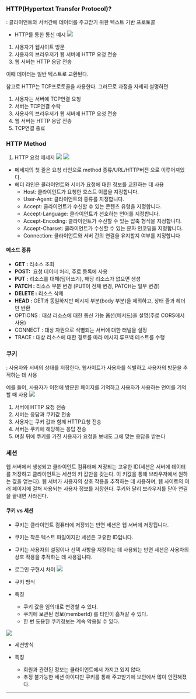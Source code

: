 ### HTTP(Hypertext Transfer Protocol)?
: 클라이언트와 서버간에 데이터를 주고받기 위한 텍스트 기반 프로토콜

- HTTP를 통한 통신 예시
![](https://i.imgur.com/mdXpOKN.png)

1.  사용자가 웹사이트 방문
2. 사용자의 브라우저가 웹 서버에 HTTP 요청 전송
3. 웹 서버는 HTTP 응답 전송

이때 데이터는 일반 텍스트로 교환된다.

참고로 HTTP는 TCP프로토콜을 사용한다. 그러므로 과정을 자세히 설명하면
1. 사용자는 서버에 TCP연결 요청
2. 서버는 TCP연결 수락
3. 사용자의 브라우저가 웹 서버에 HTTP 요청 전송
4. 웹 서버는 HTTP 응답 전송
5. TCP연결 종료


### HTTP Method
1. HTTP 요청 메세지 
![](https://i.imgur.com/MSQAzpH.png)
![](https://i.imgur.com/e9Bf747.png)

- 메세지의 첫 줄은 요청 라인으로 method 종류/URL/HTTP버전 으로 이루어져있다.
- 헤더 라인은 클라이언트와 서버가 요청에 대한 정보를 교환하는 데 사용
	-   Host: 클라이언트가 요청한 호스트 이름을 지정합니다.
	-   User-Agent: 클라이언트의 종류를 지정합니다.
	-   Accept: 클라이언트가 수신할 수 있는 콘텐츠 유형을 지정합니다.
	-   Accept-Language: 클라이언트가 선호하는 언어를 지정합니다.
	-   Accept-Encoding: 클라이언트가 수신할 수 있는 압축 형식을 지정합니다.
	-   Accept-Charset: 클라이언트가 수신할 수 있는 문자 인코딩을 지정합니다.
	-   Connection: 클라이언트와 서버 간의 연결을 유지할지 여부를 지정합니다

#### 메소드 종류
- **GET :** 리소스 조회
- **POST:**  요청 데이터 처리, 주로 등록에 사용
- **PUT :** 리소스를 대체(덮어쓰기), 해당 리소스가 없으면 생성
- **PATCH :** 리소스 부분 변경 (PUT이 전체 변경, PATCH는 일부 변경)
- **DELETE :** 리소스 삭제
- **HEAD :** GET과 동일하지만 메시지 부분(body 부분)을 제외하고, 상태 줄과 헤더만 반환
- OPTIONS : 대상 리소스에 대한 통신 가능 옵션(메서드)을 설명(주로 CORS에서 사용)
- CONNECT : 대상 자원으로 식별되는 서버에 대한 터널을 설정
- TRACE : 대상 리소스에 대한 경로를 따라 메시지 루프백 테스트를 수행



### 쿠키
: 사용자와 서버의 상태를 저장한다. 웹사이트가 사용자를 식별하고 사용자의 방문을 추적하는 데 사용

예를 들어, 사용자가 이전에 방문한 페이지를 기억하고 사용자가 사용하는 언어를 기억할 때 사용
![](https://i.imgur.com/pbDlr4Z.png)

1. 서버에 HTTP 요청 전송
2. 서버는 응답과 쿠키값 전송
3. 사용자는 쿠키 값과 함께 HTTP요청 전송
4. 서버는 쿠키에 해당하는 응답 전송
5. 며칠 뒤에 쿠키를 가진 사용자가 요청을 보내도 그에 맞는 응답을 받는다


### 세션
웹 서버에서 생성되고 클라이언트 컴퓨터에 저장되는 고유한 ID(세션은 서버에 데이터를 저장하고 클라이언트는 세션의 키 값만을 갖는다. 이 키값을 통해 브라우저에서 원하는 값을 얻는다). 웹 서버가 사용자의 상호 작용을 추적하는 데 사용하며, 웹 사이트의 여러 페이지에 걸쳐 사용되는 사용자 정보를 저장한다. 쿠키와 달리 브라우저를 닫아 연결을 끝내면 사라진다.


#### 쿠키 vs 세션
-   쿠키는 클라이언트 컴퓨터에 저장되는 반면 세션은 웹 서버에 저장됩니다.
-   쿠키는 작은 텍스트 파일이지만 세션은 고유한 ID입니다.
-   쿠키는 사용자의 설정이나 선택 사항을 저장하는 데 사용되는 반면 세션은 사용자의 상호 작용을 추적하는 데 사용됩니다.

- 로그인 구현시 차이
![](https://i.imgur.com/aTRHfp2.png)
- 쿠키 방식

- 특징
	-  쿠키 값을 임의대로 변경할 수 있다.
	- 쿠키에 보관된 정보(memberId) 를 타인이 훔쳐갈 수 있다.
	- 한 번 도용된 쿠키정보는 계속 악용될 수 있다.


![](https://i.imgur.com/5gbnG28.png)
- 세션방식

- 특징
	- 회원과 관련된 정보는 클라이언트에서 가지고 있지 않다.
	- 추정 불가능한 세션 아이디만 쿠키를 통해 주고받기에 보안에서 많이 안전해졌다.
---